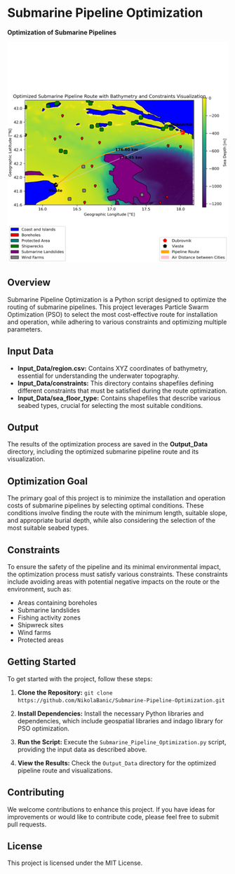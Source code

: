 # Submarine Pipeline Optimization

**Optimization of Submarine Pipelines**

![Pipeline Optimization](Output_Data/Optimized_Pipeline_2D_Best.png)

## Overview

Submarine Pipeline Optimization is a Python script designed to optimize the routing of submarine pipelines. This project leverages Particle Swarm Optimization (PSO) to select the most cost-effective route for installation and operation, while adhering to various constraints and optimizing multiple parameters.

## Input Data

- **Input_Data/region.csv:** Contains XYZ coordinates of bathymetry, essential for understanding the underwater topography.
- **Input_Data/constraints:** This directory contains shapefiles defining different constraints that must be satisfied during the route optimization.
- **Input_Data/sea_floor_type:** Contains shapefiles that describe various seabed types, crucial for selecting the most suitable conditions.

## Output

The results of the optimization process are saved in the **Output_Data** directory, including the optimized submarine pipeline route and its visualization.

## Optimization Goal

The primary goal of this project is to minimize the installation and operation costs of submarine pipelines by selecting optimal conditions. These conditions involve finding the route with the minimum length, suitable slope, and appropriate burial depth, while also considering the selection of the most suitable seabed types.

## Constraints

To ensure the safety of the pipeline and its minimal environmental impact, the optimization process must satisfy various constraints. These constraints include avoiding areas with potential negative impacts on the route or the environment, such as:

- Areas containing boreholes
- Submarine landslides
- Fishing activity zones
- Shipwreck sites
- Wind farms
- Protected areas

## Getting Started

To get started with the project, follow these steps:

1. **Clone the Repository:** `git clone https://github.com/NikolaBanic/Submarine-Pipeline-Optimization.git`

2. **Install Dependencies:** Install the necessary Python libraries and dependencies, which include geospatial libraries and indago library for PSO optimization.

3. **Run the Script:** Execute the `Submarine_Pipeline_Optimization.py` script, providing the input data as described above.

4. **View the Results:** Check the `Output_Data` directory for the optimized pipeline route and visualizations.

## Contributing

We welcome contributions to enhance this project. If you have ideas for improvements or would like to contribute code, please feel free to submit pull requests.

## License

This project is licensed under the MIT License.

